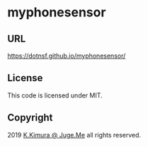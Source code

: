 # myphonesensor

## URL

https://dotnsf.github.io/myphonesensor/

## License

This code is licensed under MIT.

## Copyright

2019 [K.Kimura @ Juge.Me](https://github.com/dotnsf) all rights reserved.

